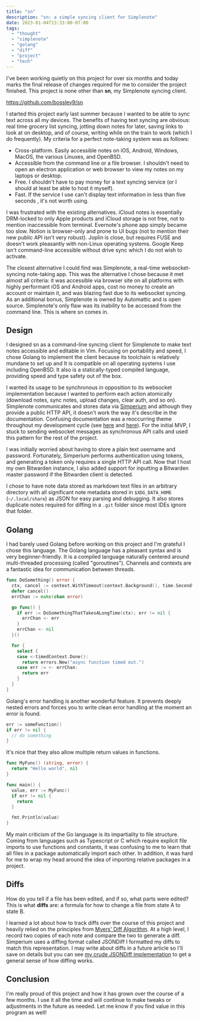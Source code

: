 ```yaml
---
title: "sn"
description: "sn: a simple syncing client for Simplenote"
date: 2023-01-04T13:33:00-07:00
tags:
  - "thought"
  - "simplenote"
  - "golang"
  - "diff"
  - "project"
  - "tech"
---
```


I've been working quietly on this project for over six months and today marks the final release of changes required for me to consider the project finished. This project is none other than **sn**, my Simplenote syncing client.

https://github.com/bossley9/sn

I started this project early last summer because I wanted to be able to sync text across all my devices. The benefits of having text syncing are obvious: real time grocery list syncing, jotting down notes for later, saving links to look at on desktop, and of course, writing while on the train to work (which I do frequently). My criteria for a perfect note-taking system was as follows:

* Cross-platform. Easily accessible notes on iOS, Android, Windows, MacOS, the various Linuxes, and OpenBSD.
* Accessible from the command line or a file browser. I shouldn't need to open an electron application or web browser to view my notes on my laptops or desktop.
* Free. I shouldn't have to pay money for a text syncing service (or I should at least be able to host it myself).
* Fast. If the service I use can't display text information in less than five seconds , it's not worth using.

I was frustrated with the existing alternatives. iCloud notes is essentially DRM-locked to only Apple products and iCloud storage is not free, not to mention inaccessible from terminal. Evernote's phone app simply became too slow. Notion is browser-only and prone to UI bugs (not to mention their new public API isn't very robust). Joplin is close, but requires FUSE and doesn't work pleasantly with non-Linux operating systems. Google Keep isn't command-line accessible without drive sync which I do not wish to activate.

The closest alternative I could find was Simplenote, a real-time websocket-syncing note-taking app. This was the alternative I chose because it met almost all criteria: it was accessible via browser site on all platforms with highly performant iOS and Android apps, cost no money to create an account or maintain it, and was blazing fast due to its websocket syncing. As an additional bonus, Simplenote is owned by Automattic and is open source. Simplenote's only flaw was its inability to be accessed from the command line. This is where sn comes in.

## Design

I designed sn as a command-line syncing client for Simplenote to make text notes accessible and editable in Vim. Focusing on portability and speed, I chose Golang to implement the client because its toolchain is relatively mundane to set up and It is compatible on all operating systems I use including OpenBSD. It also is a statically-typed compiled language, providing speed and type safety out of the box.

I wanted its usage to be synchronous in opposition to its websocket implementation because I wanted to perform each action atomically (download notes, sync notes, upload changes, clear auth, and so on). Simplenote communicates and stores data via [Simperium](https://simperium.com/) and although they provide a public HTTP API, it doesn't work the way it's describe in the documentation. Confusing documentation was a reoccurring theme throughout my development cycle (see [here](https://github.com/bossley9/sn/blob/f7f31cb8ed29e50ba3256842098d539c367d6dd3/pkg/client/localdiffs.go#L49-L51) and [here](https://github.com/bossley9/sn/blob/f7f31cb8ed29e50ba3256842098d539c367d6dd3/pkg/client/client.go#L134-L135)). For the initial MVP, I stuck to sending websocket messages as synchronous API calls and used this pattern for the rest of the project.

I was initially worried about having to store a plain text username and password. Fortunately, Simperium performs authentication using tokens, and generating a token only requires a single HTTP API call. Now that I host my own Bitwarden instance, I also added support for inputting a Bitwarden master password if the Bitwarden client is detected.

I chose to have note data stored as markdown text files in an arbitrary directory with all significant note metadata stored in `$XDG_DATA_HOME` (`~/.local/share`) as JSON for easy parsing and debugging. It also stores duplicate notes required for diffing in a `.git` folder since most IDEs ignore that folder.

## Golang

I had barely used Golang before working on this project and I'm grateful I chose this language. The Golang language has a pleasant syntax and is very beginner-friendly. It is a compiled language naturally centered around multi-threaded processing (called "goroutines"). Channels and contexts are a fantastic idea for communication between threads.

```go
func DoSomething() error {
  ctx, cancel := context.WithTimeout(context.Background(), time.Second*4)
  defer cancel()
  errChan := make(chan error)

  go func() {
    if err := DoSomethingThatTakesALongTime(ctx); err != nil {
      errChan <- err
    }
    errChan <- nil
  }()

  for {
    select {
    case <-timedContext.Done():
      return errors.New("async function timed out.")
    case err := <- errChan:
      return err
    }
  }
}
```

Golang's error handling is another wonderful feature. It prevents deeply nested errors and forces you to write clean error handling at the moment an error is found.

```go
err := someFunction()
if err != nil {
  // do something
}
```

It's nice that they also allow multiple return values in functions.

```go
func MyFunc() (string, error) {
  return "Hello world", nil
}

func main() {
  value, err := MyFunc()
  if err != nil {
    return
  }

  fmt.Println(value)
}
```

My main criticism of the Go language is its impartiality to file structure. Coming from languages such as Typescript or C which require explicit file imports to use functions and constants, it was confusing to me to learn that all files in a package automatically import each other. In addition, it was hard for me to wrap my head around the idea of importing relative packages in a project.

## Diffs

How do you tell if a file has been edited, and if so, what parts were edited? This is what **diffs** are: a formula for how to change a file from state A to state B.

I learned a lot about how to track diffs over the course of this project and heavily relied on the principles from [Myers' Diff Algorithm](https://cdn.bossley.xyz/files/thoughts/23/myers-diff-algorithm.pdf). At a high level, I record two copies of each note and compare the two to generate a diff. Simperium uses a diffing format called JSONDiff I formatted my diffs to match this representation. I may write about diffs in a future article so I'll save on details but you can see [my crude JSONDiff implementation](https://github.com/bossley9/sn/blob/f7f31cb8ed29e50ba3256842098d539c367d6dd3/pkg/jsondiff/getdiff.go) to get a general sense of how diffing works.

## Conclusion

I'm really proud of this project and how it has grown over the course of a few months. I use it all the time and will continue to make tweaks or adjustments in the future as needed. Let me know if you find value in this program as well!
